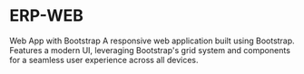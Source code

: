 # ERP-WEB
Web App with Bootstrap  A responsive web application built using Bootstrap. Features a modern UI, leveraging Bootstrap's grid system and components for a seamless user experience across all devices.
